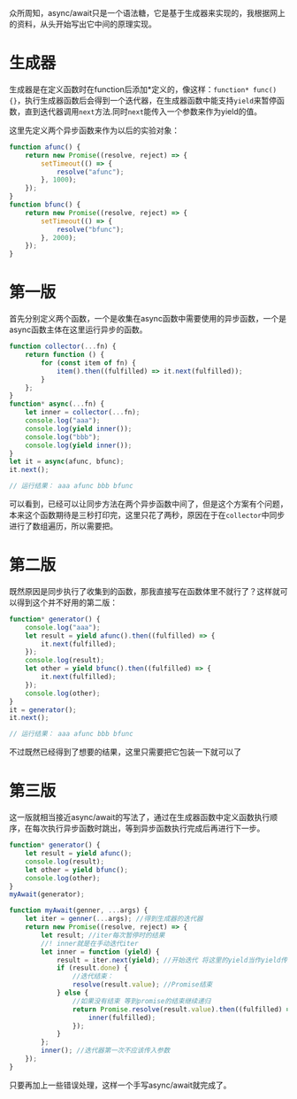 

众所周知，async/await只是一个语法糖，它是基于生成器来实现的，我根据网上的资料，从头开始写出它中间的原理实现。

# 生成器

生成器是在定义函数时在function后添加*定义的，像这样：`function* func(){}`，执行生成器函数后会得到一个迭代器，在生成器函数中能支持`yield`来暂停函数，直到迭代器调用`next`方法.同时`next`能传入一个参数来作为yield的值。



这里先定义两个异步函数来作为以后的实验对象：

```javascript
function afunc() {
    return new Promise((resolve, reject) => {
        setTimeout(() => {
            resolve("afunc");
        }, 1000);
    });
}
function bfunc() {
    return new Promise((resolve, reject) => {
        setTimeout(() => {
            resolve("bfunc");
        }, 2000);
    });
}
```

# 第一版

首先分别定义两个函数，一个是收集在async函数中需要使用的异步函数，一个是async函数主体在这里运行异步的函数。

```javascript
function collector(...fn) {
    return function () {
        for (const item of fn) {
            item().then((fulfilled) => it.next(fulfilled));
        }
    };
}
function* async(...fn) {
    let inner = collector(...fn);
    console.log("aaa");
    console.log(yield inner());
    console.log("bbb");
    console.log(yield inner());
}
let it = async(afunc, bfunc);
it.next();

// 运行结果： aaa afunc bbb bfunc
```

可以看到，已经可以让同步方法在两个异步函数中间了，但是这个方案有个问题，本来这个函数期待是三秒打印完，这里只花了两秒，原因在于在`collector`中同步进行了数组遍历，所以需要把。

# 第二版

既然原因是同步执行了收集到的函数，那我直接写在函数体里不就行了？这样就可以得到这个并不好用的第二版：

```javascript
function* generator() {
    console.log("aaa");
    let result = yield afunc().then((fulfilled) => {
        it.next(fulfilled);
    });
    console.log(result);
    let other = yield bfunc().then((fulfilled) => {
        it.next(fulfilled);
    });
    console.log(other);
}
it = generator();
it.next();

// 运行结果： aaa afunc bbb bfunc
```

不过既然已经得到了想要的结果，这里只需要把它包装一下就可以了

# 第三版

这一版就相当接近async/await的写法了，通过在生成器函数中定义函数执行顺序，在每次执行异步函数时跳出，等到异步函数执行完成后再进行下一步。

```javascript
function* generator() {
    let result = yield afunc();
    console.log(result);
    let other = yield bfunc();
    console.log(other);
}
myAwait(generator);

function myAwait(genner, ...args) {
    let iter = genner(...args); //得到生成器的迭代器
    return new Promise((resolve, reject) => {
        let result; //iter每次暂停时的结果
        //! inner就是在手动迭代iter
        let inner = function (yield) {
            result = iter.next(yield); //开始迭代 将这里的yield当作yield传入生成器
            if (result.done) {
                //迭代结束：
                resolve(result.value); //Promise结束
            } else {
                //如果没有结束 等到promise的结束继续递归
                return Promise.resolve(result.value).then((fulfilled) => {
                    inner(fulfilled);
                });
            }
        };
        inner(); //迭代器第一次不应该传入参数
    });
}
```

只要再加上一些错误处理，这样一个手写async/await就完成了。